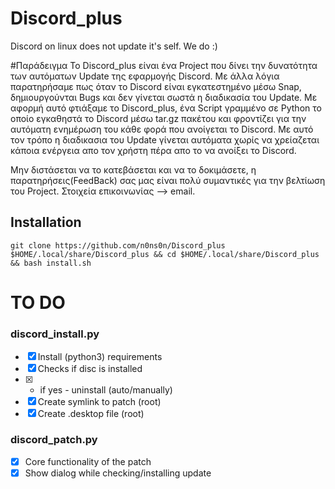 # Discord_plus
Discord on linux does not update it's self.
We do :)



#Παράδειγμα
Το Discord_plus είναι ένα Project που δίνει την δυνατότητα των αυτόματων Update της εφαρμογής Discord.
Με άλλα λόγια παρατηρήσαμε πως όταν το Discord είναι εγκατεστημένο μέσω Snap, δημιουργούνται Bugs και δεν γίνεται σωστά η διαδικασία του Update.
Με αφορμή αυτό φτιάξαμε το Discord_plus, ένα Script γραμμένο σε Python το οποίο εγκαθηστά το Discord μέσω tar.gz πακέτου και φροντίζει για την αυτόματη ενημέρωση του κάθε φορά που ανοίγεται το Discord.
Με αυτό τον τρόπο η διαδικασια του Update γίνεται αυτόματα χωρίς να χρείαζεται κάποια ενέργεια απο τον χρήστη πέρα απο το να ανοίξει το Discord.

Μην διστάσεται να το κατεβάσεται και να το δοκιμάσετε, η παρατηρήσεις(FeedBack) σας μας είναι πολύ συμαντικές για την βελτίωση του Project.
Στοιχεία επικοινωνίας --> email. 





## Installation
```git clone https://github.com/n0ns0n/Discord_plus $HOME/.local/share/Discord_plus && cd $HOME/.local/share/Discord_plus && bash install.sh```

# TO DO
### discord_install.py
- [x] Install (python3) requirements
- [x] Checks if disc is installed
- [x]   - if yes - uninstall (auto/manually)
- [x] Create symlink to patch (root)
- [x] Create .desktop file (root)
### discord_patch.py
- [x] Core functionality of the patch
- [x] Show dialog while checking/installing update
